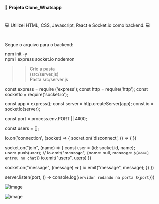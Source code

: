 <b>🚀 Projeto Clone_Whatsapp</b>

#
💻 Utilizei HTML, CSS, Javascript, React e Socket.io como backend. 💻<br>
#
Segue o arquivo para o backend:

npm init -y<br>
npm i express socket.io nodemon

>> Crie a pasta <br>
(src/server.js)<br>
Pasta src/server.js 


const express = require ('express');
const http = require('http');
const socketIo = require('socket.io');

const app = express();
const server = http.createServer(app);
const io = socketIo(server);

const port = process.env.PORT || 4000;


const users = [];


io.on('connection', (socket) => {
    socket.on('disconnect', () => {
    })


socket.on("join", (name) => {
const user = {id: socket.id, name};
users.push(user);
// io.emit("message", {name: null, message: `${name} entrou no chat`})
    io.emit("users", users)
})

socket.on("message", (message) => {
io.emit("message", message);
})
 })

server.listen(port, () => console.log(`servidor rodando na porta ${port}`))


![image](https://github.com/user-attachments/assets/3092ebbf-80ab-4b78-a176-e9604b39b1cf)

![image](https://github.com/user-attachments/assets/c623836e-c4b3-40d6-9767-378c72f73223)


